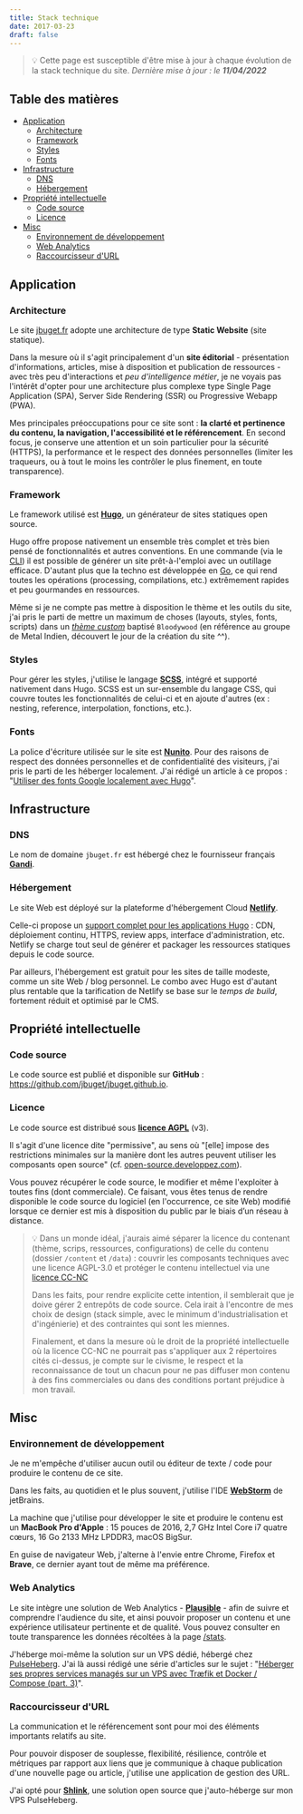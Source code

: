 ```yaml
---
title: Stack technique
date: 2017-03-23
draft: false
---
```


> 💡 Cette page est susceptible d'être mise à jour à chaque évolution de la stack technique du site.
> _Dernière mise à jour : le **11/04/2022**_

## Table des matières

- [Application](#application)
  - [Architecture](#architecture)
  - [Framework](#framework)
  - [Styles](#styles)
  - [Fonts](#fonts)
- [Infrastructure](#infrastructure)
  - [DNS](#dns)
  - [Hébergement](#hébergement)
- [Propriété intellectuelle](#propriété-intellectuelle)
  - [Code source](#code-source)
  - [Licence](#licence)
- [Misc](#misc)
  - [Environnement de développement](#environnement-de-développement)
  - [Web Analytics](#web-analytics)
  - [Raccourcisseur d'URL](#raccourcisseur-durl)

## Application

### Architecture

Le site [jbuget.fr](https://jbguet.fr) adopte une architecture de type **Static Website** (site statique).

Dans la mesure où il s'agit principalement d'un **site éditorial** - présentation d'informations, articles, mise à disposition et publication de ressources - avec très peu d'interactions et _peu d'intelligence métier_, je ne voyais pas l'intérêt d'opter pour une architecture plus complexe type Single Page Application (SPA), Server Side Rendering (SSR) ou Progressive Webapp (PWA).

Mes principales préoccupations pour ce site sont : **la clarté et pertinence du contenu, la navigation, l'accessibilité et le référencement**.
En second focus, je conserve une attention et un soin particulier pour la sécurité (HTTPS), la performance et le respect des données personnelles (limiter les traqueurs, ou à tout le moins les contrôler le plus finement, en toute transparence).

### Framework

Le framework utilisé est **[Hugo](https://gohugo.io/)**, un générateur de sites statiques open source.

Hugo offre propose nativement un ensemble très complet et très bien pensé de fonctionnalités et autres conventions.
En une commande (via le [CLI](https://gohugo.io/commands/)) il est possible de générer un site prêt-à-l'emploi avec un outillage efficace.
D'autant plus que la techno est développée en [Go](https://go.dev), ce qui rend toutes les opérations (processing, compilations, etc.) extrêmement rapides et peu gourmandes en ressources.

Même si je ne compte pas mettre à disposition le thème et les outils du site, j'ai pris le parti de mettre un maximum de choses (layouts, styles, fonts, scripts) dans un [_thème custom_](https://gohugobrasil.netlify.app/themes/creating/) baptisé `Bloodywood` (en référence au groupe de Metal Indien, découvert le jour de la création du site ^^). 

### Styles

Pour gérer les styles, j'utilise le langage **[SCSS](https://gohugo.io/hugo-pipes/scss-sass/)**, intégré et supporté nativement dans Hugo.
SCSS est un sur-ensemble du langage CSS, qui couvre toutes les fonctionnalités de celui-ci et en ajoute d'autres (ex : nesting, reference, interpolation, fonctions, etc.).

### Fonts

La police d'écriture utilisée sur le site est **[Nunito](https://fonts.google.com/specimen/Nunito)**.
Pour des raisons de respect des données personnelles et de confidentialité des visiteurs, j'ai pris le parti de les héberger localement.
J'ai rédigé un article à ce propos : "[Utiliser des fonts Google localement avec Hugo](/posts/utiliser-des-fonts-google-localement-avec-hugo)".

## Infrastructure

### DNS

Le nom de domaine `jbuget.fr` est hébergé chez le fournisseur français **[Gandi](https://www.gandi.net/fr)**.

### Hébergement

Le site Web est déployé sur la plateforme d'hébergement Cloud **[Netlify](https://netlify.com)**.

Celle-ci propose un [support complet pour les applications Hugo](https://gohugo.io/hosting-and-deployment/hosting-on-netlify/) : CDN, déploiement continu, HTTPS, review apps, interface d'administration, etc.
Netlify se charge tout seul de générer et packager les ressources statiques depuis le code source.

Par ailleurs, l'hébergement est gratuit pour les sites de taille modeste, comme un site Web / blog personnel.
Le combo avec Hugo est d'autant plus rentable que la tarification de Netlify se base sur le _temps de build_, fortement réduit et optimisé par le CMS. 

## Propriété intellectuelle

### Code source

Le code source est publié et disponible sur **GitHub** : https://github.com/jbuget/jbuget.github.io.

### Licence

Le code source est distribué sous **[licence AGPL](https://fr.wikipedia.org/wiki/GNU_Affero_General_Public_License)** (v3).

Il s'agit d'une licence dite "permissive", au sens où "\[elle\] impose des restrictions minimales sur la manière dont les autres peuvent utiliser les composants open source" (cf. [open-source.developpez.com](https://open-source.developpez.com/actu/291693/Licences-open-source-2020-les-licences-permissives-en-croissance-continue-tandis-que-les-licences-copyleft-connaissent-un-lent-declin-selon-un-rapport/#:~:text=Une%20licence%20open%20source%20permissive,utiliser%20les%20composants%20open%20source.)).

Vous pouvez récupérer le code source, le modifier et même l'exploiter à toutes fins (dont commerciale).
Ce faisant, vous êtes tenus de rendre disponible le code source du logiciel (en l'occurrence, ce site Web) modifié lorsque ce dernier est mis à disposition du public par le biais d’un réseau à distance.

> 💡 Dans un monde idéal, j'aurais aimé séparer la licence du contenant (thème, scrips, ressources, configurations) de celle du contenu (dossier `/content` et `/data`) :
> couvrir les composants techniques avec une licence AGPL-3.0 et protéger le contenu intellectuel via une [licence CC-NC](https://creativecommons.org/licenses/by-nc/2.0/fr/)
>
> Dans les faits, pour rendre explicite cette intention, il semblerait que je doive gérer 2 entrepôts de code source.
> Cela irait à l'encontre de mes choix de design (stack simple, avec le minimum d'industrialisation et d'ingénierie) et des contraintes qui sont les miennes.
>
> Finalement, et dans la mesure où le droit de la propriété intellectuelle où la licence CC-NC ne pourrait pas s'appliquer aux 2 répertoires cités ci-dessus, je compte sur le civisme, le respect et la reconnaissance de tout un chacun pour ne pas diffuser mon contenu à des fins commerciales ou dans des conditions portant préjudice à mon travail.

## Misc

### Environnement de développement

Je ne m'empêche d'utiliser aucun outil ou éditeur de texte / code pour produire le contenu de ce site.

Dans les faits, au quotidien et le plus souvent, j'utilise l'IDE **[WebStorm](https://www.jetbrains.com/fr-fr/webstorm/)** de jetBrains.

La machine que j'utilise pour développer le site et produire le contenu est un **MacBook Pro d'Apple** : 15 pouces de 2016, 2,7 GHz Intel Core i7 quatre cœurs, 16 Go 2133 MHz LPDDR3, macOS BigSur.

En guise de navigateur Web, j'alterne à l'envie entre Chrome, Firefox et **Brave**, ce dernier ayant tout de même ma préférence. 

### Web Analytics

Le site intègre une solution de Web Analytics - **[Plausible](https://plausible.io/)** - afin de suivre et comprendre l'audience du site, et ainsi pouvoir proposer un contenu et une expérience utilisateur pertinente et de qualité.
Vous pouvez consulter en toute transparence les données récoltées à la page [/stats](/stats).

J'héberge moi-même la solution sur un VPS dédié, hébergé chez [PulseHeberg](https://pulseheberg.com/).
J'ai là aussi rédigé une série d'articles sur le sujet : "[Héberger ses propres services managés sur un VPS avec Træfik et Docker / Compose (part. 3)](/posts/héberger-ses-propres-services-managés-sur-un-vps-avec-traefik-et-docker-compose/part-3/)".

### Raccourcisseur d'URL

La communication et le référencement sont pour moi des éléments importants relatifs au site.

Pour pouvoir disposer de souplesse, flexibilité, résilience, contrôle et métriques par rapport aux liens que je communique à chaque publication d'une nouvelle page ou article, j'utilise une application de gestion des URL.

J'ai opté pour **[Shlink](https://shlink.io)**, une solution open source que j'auto-héberge sur mon VPS PulseHeberg.
